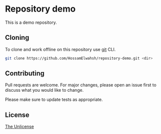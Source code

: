 # Repository demo

This is a demo repository.

## Cloning

To clone and work offline on this repository use [git](https://git-scm.com/downloads) CLI.

```bash
git clone https://github.com/HossamElwahsh/repository-demo.git <dir>
```

## Contributing

Pull requests are welcome. For major changes, please open an issue first
to discuss what you would like to change.

Please make sure to update tests as appropriate.

## License

[The Unlicense](https://choosealicense.com/licenses/unlicense/)